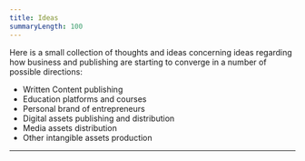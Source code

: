 ```yaml
---
title: Ideas
summaryLength: 100
---
```


Here is a small collection of thoughts and ideas concerning ideas regarding how business and publishing are starting to converge in a number of possible directions:

- Written Content publishing
- Education platforms and courses
- Personal brand of entrepreneurs
- Digital assets publishing and distribution
- Media assets distribution
- Other intangible assets production

---

